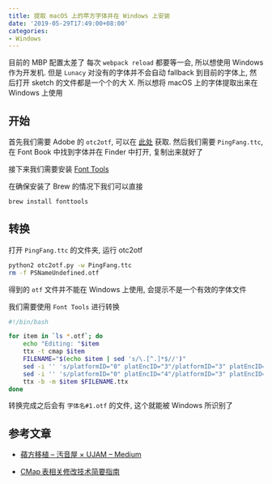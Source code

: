 ```yaml
---
title: 提取 macOS 上的苹方字体并在 Windows 上安装
date: '2019-05-29T17:49:00+08:00'
categories:
- Windows
---
```

目前的 MBP 配置太差了 每次 `webpack reload` 都要等一会, 所以想使用 Windows 作为开发机. 但是 `Lunacy` 对没有的字体并不会自动 fallback 到目前的字体上, 然后打开 sketch 的文件都是一个个的大 X. 所以想将 macOS 上的字体提取出来在 Windows 上使用


<!--more-->


## 开始
首先我们需要 Adobe 的 `otc2otf`, 可以在 [此处][1] 获取. 然后我们需要 `PingFang.ttc`, 在 Font Book 中找到字体并在 Finder 中打开, 复制出来就好了

接下来我们需要安装 [Font Tools][2]

在确保安装了 Brew 的情况下我们可以直接

```bash
brew install fonttools
```

## 转换
打开 `PingFang.ttc` 的文件夹, 运行 otc2otf
```bash
python2 otc2otf.py -w PingFang.ttc
rm -f PSNameUndefined.otf
```
得到的 `otf` 文件并不能在 Windows 上使用, 会提示不是一个有效的字体文件

我们需要使用 `Font Tools` 进行转换

```bash
#!/bin/bash

for item in `ls *.otf`; do
    echo "Editing: "$item
    ttx -t cmap $item
    FILENAME="$(echo $item | sed 's/\.[^.]*$//')"
    sed -i '' 's/platformID="0" platEncID="3"/platformID="3" platEncID="1"/g' $FILENAME.ttx
    sed -i '' 's/platformID="0" platEncID="4"/platformID="3" platEncID="10"/g' $FILENAME.ttx
    ttx -b -m $item $FILENAME.ttx
done
```

转换完成之后会有 `字体名#1.otf` 的文件, 这个就能被 Windows 所识别了

## 参考文章
- [蘋方移植 – 汚音屋 × UJAM – Medium][3]
- [CMap 表相关修改技术简要指南][4]


  [1]: http://blogs.adobe.com/CCJKType/files/2014/01/otc2otf.py
  [2]: https://github.com/fonttools/fonttools
  [3]: https://medium.com/ujam/trans-pingfang-a-windows-font-d058aebb2550
  [4]: https://darknode.in/font/cmap-modify-tutorial/
